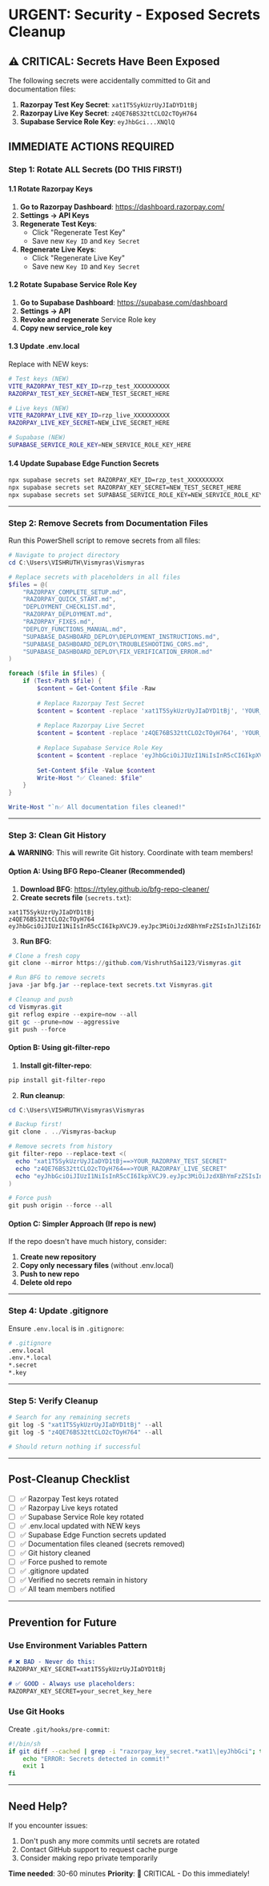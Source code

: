 # URGENT: Security - Exposed Secrets Cleanup

## ⚠️ CRITICAL: Secrets Have Been Exposed

The following secrets were accidentally committed to Git and documentation files:

1. **Razorpay Test Key Secret**: `xat1T5SykUzrUyJIaDYD1tBj`
2. **Razorpay Live Key Secret**: `z4QE76BS32ttCLO2cTOyH764`
3. **Supabase Service Role Key**: `eyJhbGci...XNQlQ`

## IMMEDIATE ACTIONS REQUIRED

### Step 1: Rotate ALL Secrets (DO THIS FIRST!)

#### 1.1 Rotate Razorpay Keys

1. **Go to Razorpay Dashboard**: https://dashboard.razorpay.com/
2. **Settings → API Keys**
3. **Regenerate Test Keys**:
   - Click "Regenerate Test Key"
   - Save new `Key ID` and `Key Secret`
4. **Regenerate Live Keys**:
   - Click "Regenerate Live Key"  
   - Save new `Key ID` and `Key Secret`

#### 1.2 Rotate Supabase Service Role Key

1. **Go to Supabase Dashboard**: https://supabase.com/dashboard
2. **Settings → API**
3. **Revoke and regenerate** Service Role key
4. **Copy new service_role key**

#### 1.3 Update .env.local

Replace with NEW keys:
```bash
# Test keys (NEW)
VITE_RAZORPAY_TEST_KEY_ID=rzp_test_XXXXXXXXXX
RAZORPAY_TEST_KEY_SECRET=NEW_TEST_SECRET_HERE

# Live keys (NEW)
VITE_RAZORPAY_LIVE_KEY_ID=rzp_live_XXXXXXXXXX
RAZORPAY_LIVE_KEY_SECRET=NEW_LIVE_SECRET_HERE

# Supabase (NEW)
SUPABASE_SERVICE_ROLE_KEY=NEW_SERVICE_ROLE_KEY_HERE
```

#### 1.4 Update Supabase Edge Function Secrets

```bash
npx supabase secrets set RAZORPAY_KEY_ID=rzp_test_XXXXXXXXXX
npx supabase secrets set RAZORPAY_KEY_SECRET=NEW_TEST_SECRET_HERE
npx supabase secrets set SUPABASE_SERVICE_ROLE_KEY=NEW_SERVICE_ROLE_KEY_HERE
```

---

### Step 2: Remove Secrets from Documentation Files

Run this PowerShell script to remove secrets from all files:

```powershell
# Navigate to project directory
cd C:\Users\VISHRUTH\Vismyras\Vismyras

# Replace secrets with placeholders in all files
$files = @(
    "RAZORPAY_COMPLETE_SETUP.md",
    "RAZORPAY_QUICK_START.md",
    "DEPLOYMENT_CHECKLIST.md",
    "RAZORPAY_DEPLOYMENT.md",
    "RAZORPAY_FIXES.md",
    "DEPLOY_FUNCTIONS_MANUAL.md",
    "SUPABASE_DASHBOARD_DEPLOY\DEPLOYMENT_INSTRUCTIONS.md",
    "SUPABASE_DASHBOARD_DEPLOY\TROUBLESHOOTING_CORS.md",
    "SUPABASE_DASHBOARD_DEPLOY\FIX_VERIFICATION_ERROR.md"
)

foreach ($file in $files) {
    if (Test-Path $file) {
        $content = Get-Content $file -Raw
        
        # Replace Razorpay Test Secret
        $content = $content -replace 'xat1T5SykUzrUyJIaDYD1tBj', 'YOUR_RAZORPAY_TEST_SECRET'
        
        # Replace Razorpay Live Secret
        $content = $content -replace 'z4QE76BS32ttCLO2cTOyH764', 'YOUR_RAZORPAY_LIVE_SECRET'
        
        # Replace Supabase Service Role Key
        $content = $content -replace 'eyJhbGciOiJIUzI1NiIsInR5cCI6IkpXVCJ9\.eyJpc3MiOiJzdXBhYmFzZSIsInJlZiI6Imx0cmtucXNoeGJobXNsbmtwcGx5Iiwicm9sZSI6InNlcnZpY2Vfcm9sZSIsImlhdCI6MTc2MTY0MDU1MSwiZXhwIjoyMDc3MjE2NTUxfQ\.wWvlF7zfUfaBHMh0wUFhvsxkjspk2D9FA7lL4ZpXNQQ', 'YOUR_SUPABASE_SERVICE_ROLE_KEY'
        
        Set-Content $file -Value $content
        Write-Host "✅ Cleaned: $file"
    }
}

Write-Host "`n✅ All documentation files cleaned!"
```

---

### Step 3: Clean Git History

⚠️ **WARNING**: This will rewrite Git history. Coordinate with team members!

#### Option A: Using BFG Repo-Cleaner (Recommended)

1. **Download BFG**: https://rtyley.github.io/bfg-repo-cleaner/
2. **Create secrets file** (`secrets.txt`):
```
xat1T5SykUzrUyJIaDYD1tBj
z4QE76BS32ttCLO2cTOyH764
eyJhbGciOiJIUzI1NiIsInR5cCI6IkpXVCJ9.eyJpc3MiOiJzdXBhYmFzZSIsInJlZiI6Imx0cmtucXNoeGJobXNsbmtwcGx5Iiwicm9sZSI6InNlcnZpY2Vfcm9sZSIsImlhdCI6MTc2MTY0MDU1MSwiZXhwIjoyMDc3MjE2NTUxfQ.wWvlF7zfUfaBHMh0wUFhvsxkjspk2D9FA7lL4ZpXNQQ
```

3. **Run BFG**:
```powershell
# Clone a fresh copy
git clone --mirror https://github.com/VishruthSai123/Vismyras.git

# Run BFG to remove secrets
java -jar bfg.jar --replace-text secrets.txt Vismyras.git

# Cleanup and push
cd Vismyras.git
git reflog expire --expire=now --all
git gc --prune=now --aggressive
git push --force
```

#### Option B: Using git-filter-repo

1. **Install git-filter-repo**:
```powershell
pip install git-filter-repo
```

2. **Run cleanup**:
```powershell
cd C:\Users\VISHRUTH\Vismyras\Vismyras

# Backup first!
git clone . ../Vismyras-backup

# Remove secrets from history
git filter-repo --replace-text <(
  echo "xat1T5SykUzrUyJIaDYD1tBj==>YOUR_RAZORPAY_TEST_SECRET"
  echo "z4QE76BS32ttCLO2cTOyH764==>YOUR_RAZORPAY_LIVE_SECRET"
  echo "eyJhbGciOiJIUzI1NiIsInR5cCI6IkpXVCJ9.eyJpc3MiOiJzdXBhYmFzZSIsInJlZiI6Imx0cmtucXNoeGJobXNsbmtwcGx5Iiwicm9sZSI6InNlcnZpY2Vfcm9sZSIsImlhdCI6MTc2MTY0MDU1MSwiZXhwIjoyMDc3MjE2NTUxfQ.wWvlF7zfUfaBHMh0wUFhvsxkjspk2D9FA7lL4ZpXNQQ==>YOUR_SUPABASE_SERVICE_ROLE_KEY"
)

# Force push
git push origin --force --all
```

#### Option C: Simpler Approach (If repo is new)

If the repo doesn't have much history, consider:

1. **Create new repository**
2. **Copy only necessary files** (without .env.local)
3. **Push to new repo**
4. **Delete old repo**

---

### Step 4: Update .gitignore

Ensure `.env.local` is in `.gitignore`:

```bash
# .gitignore
.env.local
.env.*.local
*.secret
*.key
```

---

### Step 5: Verify Cleanup

```powershell
# Search for any remaining secrets
git log -S "xat1T5SykUzrUyJIaDYD1tBj" --all
git log -S "z4QE76BS32ttCLO2cTOyH764" --all

# Should return nothing if successful
```

---

## Post-Cleanup Checklist

- [ ] ✅ Razorpay Test keys rotated
- [ ] ✅ Razorpay Live keys rotated
- [ ] ✅ Supabase Service Role key rotated
- [ ] ✅ .env.local updated with NEW keys
- [ ] ✅ Supabase Edge Function secrets updated
- [ ] ✅ Documentation files cleaned (secrets removed)
- [ ] ✅ Git history cleaned
- [ ] ✅ Force pushed to remote
- [ ] ✅ .gitignore updated
- [ ] ✅ Verified no secrets remain in history
- [ ] ✅ All team members notified

---

## Prevention for Future

### Use Environment Variables Pattern

```markdown
# ❌ BAD - Never do this:
RAZORPAY_KEY_SECRET=xat1T5SykUzrUyJIaDYD1tBj

# ✅ GOOD - Always use placeholders:
RAZORPAY_KEY_SECRET=your_secret_key_here
```

### Use Git Hooks

Create `.git/hooks/pre-commit`:
```bash
#!/bin/sh
if git diff --cached | grep -i "razorpay_key_secret.*xat1\|eyJhbGci"; then
    echo "ERROR: Secrets detected in commit!"
    exit 1
fi
```

---

## Need Help?

If you encounter issues:
1. Don't push any more commits until secrets are rotated
2. Contact GitHub support to request cache purge
3. Consider making repo private temporarily

**Time needed**: 30-60 minutes
**Priority**: 🔴 CRITICAL - Do this immediately!
